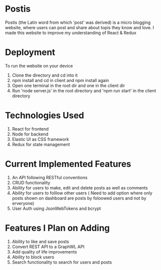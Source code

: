 # Postis

Postis (the Latin word from which 'post' was derived) is a micro blogging website, where users can post and share about topis they know and love. I made this website to improve my understanding of React & Redux

# Deployment

To run the website on your device
1. Clone the directory and cd into it
2. npm install and cd in client and npm install again
3. Open one terminal in the root dir and one in the client dir
4. Run 'node server.js' in the root directory and 'npm run start' in the client directory

# Technologies Used 

1. React for frontend
2. Node for backend
3. Elastic UI as CSS framework
4. Redux for state management

# Current Implemented Features 

1. An API following RESTful conventions
2. CRUD functionality 
3. Ability for users to make, edit and delete posts as well as comments
4. Ability for users to folllow other users ( Need to add option where only posts shown on dashboard are posts by foloowed users and not by erveryone)
5. User Auth using JsonWebTokens and bcrypt

# Features I Plan on Adding

1. Ability to like and save posts
2. Convert REST API to a GraphWL API
3. Add quality of life improvements
4. Ability to block users
5. Search functionality to search for users and posts
